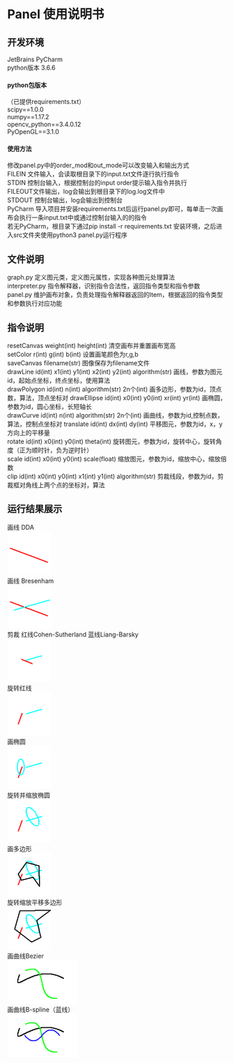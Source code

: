 # Panel 使用说明书
## 开发环境
JetBrains PyCharm  
python版本 3.6.6
#### python包版本
（已提供requirements.txt）  
scipy==1.0.0  
numpy==1.17.2  
opencv_python==3.4.0.12  
PyOpenGL==3.1.0  
#### 使用方法
修改panel.py中的order_mod和out_mode可以改变输入和输出方式  
FILEIN 文件输入，会读取根目录下的input.txt文件逐行执行指令  
STDIN 控制台输入，根据控制台的input order提示输入指令并执行  
FILEOUT文件输出，log会输出到根目录下的log.log文件中  
STDOUT 控制台输出，log会输出到控制台  
PyCharm 导入项目并安装requirements.txt后运行panel.py即可，每单击一次画布会执行一条input.txt中或通过控制台输入的的指令  
若无PyCharm，根目录下通过pip install -r requirements.txt 安装环境，之后进入src文件夹使用python3 panel.py运行程序  
## 文件说明
graph.py 定义图元类，定义图元属性，实现各种图元处理算法  
interpreter.py 指令解释器，识别指令合法性，返回指令类型和指令参数  
panel.py 维护画布对象，负责处理指令解释器返回的Item，根据返回的指令类型和参数执行对应功能
## 指令说明
resetCanvas weight(int) height(int) 清空画布并重置画布宽高  
setColor r(int) g(int) b(int) 设置画笔颜色为r,g,b  
saveCanvas filename(str) 图像保存为filename文件  
drawLine id(int) x1(int) y1(int) x2(int) y2(int) algorithm(str) 画线，参数为图元id，起始点坐标，终点坐标，使用算法  
drawPolygon id(int) n(int) algorithm(str) 2n个(int)  画多边形，参数为id，顶点数，算法，顶点坐标对
drawEllipse id(int) x0(int) y0(int) xr(int) yr(int) 画椭圆，参数为id，圆心坐标，长短轴长  
drawCurve id(int) n(int) algorithm(str) 2n个(int)  画曲线，参数为id,控制点数，算法，控制点坐标对
translate id(int) dx(int) dy(int) 平移图元，参数为id，x，y方向上的平移量  
rotate id(int) x0(int) y0(int) theta(int) 旋转图元，参数为id，旋转中心，旋转角度（正为顺时针，负为逆时针）  
scale id(int) x0(int) y0(int) scale(float) 缩放图元，参数为id，缩放中心，缩放倍数    
clip id(int) x0(int) y0(int) x1(int) y1(int) algorithm(str) 剪裁线段，参数为id，剪裁框对角线上两个点的坐标对，算法  
## 运行结果展示
画线 DDA  
![avatar](./pic/output_1.bmp)  
画线 Bresenham  
![avatar](./pic/output_2.bmp)  
剪裁 红线Cohen-Sutherland 蓝线Liang-Barsky  
![avatar](./pic/output_3.bmp)  
旋转红线  
![avatar](./pic/output_4.bmp)  
画椭圆  
![avatar](./pic/output_5.bmp)  
旋转并缩放椭圆  
![avatar](./pic/output_6.bmp)  
画多边形  
![avatar](./pic/output_7.bmp)  
旋转缩放平移多边形  
![avatar](./pic/output_8.bmp)  
画曲线Bezier    
![avatar](./pic/output_9.bmp)  
画曲线B-spline（蓝线）  
![avatar](./pic/output_10.bmp)   